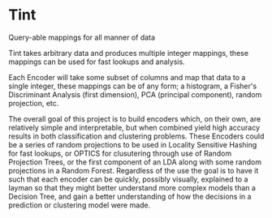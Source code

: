 # Tint
Query-able mappings for all manner of data

Tint takes arbitrary data and produces multiple integer mappings, these mappings can be used for fast lookups and analysis.

Each Encoder will take some subset of columns and map that data to a single integer, these mappings can be of any form; a histogram, a Fisher's Discriminant Analysis (first dimension), PCA (principal component), random projection, etc.

The overall goal of this project is to build encoders which, on their own, are relatively simple and interpretable, but when combined yield high accuracy results in both classification and clustering problems. These Encoders could be a series of random projections to be used in Locality Sensitive Hashing for fast lookups, or OPTICS for clusutering through use of Random Projection Trees, or the first component of an LDA along with some random projections in a Random Forest. Regardless of the use the goal is to have it such that each encoder can be quickly, possibly visually, explained to a layman so that they might better understand more complex models than a Decision Tree, and gain a better understanding of how the decisions in a prediction or clustering model were made.
